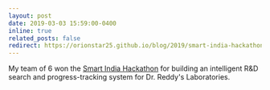 ```yaml
---
layout: post
date: 2019-03-03 15:59:00-0400
inline: true
related_posts: false
redirect: https://orionstar25.github.io/blog/2019/smart-india-hackathon/
---
```


My team of 6 won the <a href='https://www.sih.gov.in/'>Smart India Hackathon</a> for building an intelligent R&D search and progress-tracking system for Dr. Reddy's Laboratories.
